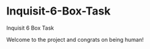 # Inquisit-6-Box-Task
Inquisit 6 Box Task

Welcome to the project and congrats on being human!





